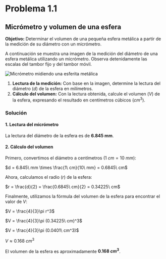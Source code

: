 # Problema 1.1 
## Micrómetro y volumen de una esfera

**Objetivo:** Determinar el volumen de una pequeña esfera metálica a partir de la medición de su diámetro con un micrómetro.

A continuación se muestra una imagen de la medición del diámetro de una esfera metálica utilizando un micrómetro. Observa detenidamente las escalas del tambor fijo y del tambor móvil. 

![Micrómetro midiendo una esferita metálica](https://images.fineartamerica.com/images-medium-large-5/micrometer-measuring-ball-bearing-science-photo-library.jpg)

1.  **Lectura de la medición:** Con base en la imagen, determine la lectura del diámetro ($d$) de la esfera en milímetros.
2.  **Cálculo del volumen:** Con la lectura obtenida, calcule el volumen ($V$) de la esfera, expresando el resultado en centímetros cúbicos ($cm^3$).

### Solución

#### 1. Lectura del micrómetro

La lectura del diámetro de la esfera es de **6.845 mm**.

#### 2. Cálculo del volumen

Primero, convertimos el diámetro a centímetros ($1\ cm = 10\ mm$):

$d = 6.845\ mm \times \frac{1\ cm}{10\ mm} = 0.6845\ cm$

Ahora, calculamos el radio ($r$) de la esfera:

$r = \frac{d}{2} = \frac{0.6845\ cm}{2} = 0.34225\ cm$

Finalmente, utilizamos la fórmula del volumen de la esfera para encontrar el valor de $V$:

$V = \frac{4}{3}\pi r^3$

$V = \frac{4}{3}\pi (0.34225\ cm)^3$

$V = \frac{4}{3}\pi (0.0401\ cm^3)$

$V \approx 0.168\ cm^3$

El volumen de la esfera es aproximadamente **$0.168\ cm^3$**.